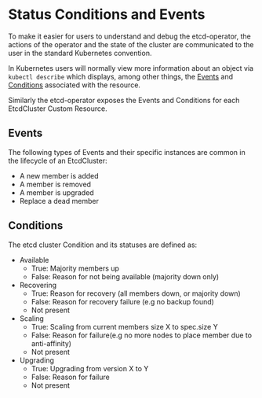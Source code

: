 # Status Conditions and Events

To make it easier for users to understand and debug the etcd-operator, the actions of the operator and the state of the cluster are communicated to the user in the standard Kubernetes convention. 

In Kubernetes users will normally view more information about an object via `kubectl describe` which displays, among other things, the [Events](https://kubernetes.io/docs/api-reference/v1.7/#event-v1-core) and [Conditions](https://kubernetes.io/docs/api-reference/v1.7/#podcondition-v1-core) associated with the resource.

Similarly the etcd-operator exposes the Events and Conditions for each EtcdCluster Custom Resource.

## Events
The following types of Events and their specific instances are common in the lifecycle of an EtcdCluster:

- A new member is added
- A member is removed
- A member is upgraded
- Replace a dead member

## Conditions

The etcd cluster Condition and its statuses are defined as:

- Available
  - True: Majority members up
  - False: Reason for not being available (majority down only)
- Recovering
  - True: Reason for recovery (all members down, or majority down)
  - False: Reason for recovery failure (e.g no backup found)
  - Not present
- Scaling
  - True: Scaling from current members size X to spec.size Y
  - False: Reason for failure(e.g no more nodes to place member due to anti-affinity)
  - Not present
- Upgrading
  - True: Upgrading from version X to Y
  - False: Reason for failure
  - Not present

